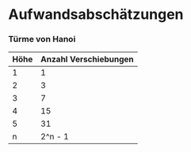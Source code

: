# Aufwandsabschätzungen

### Türme von Hanoi

Höhe | Anzahl Verschiebungen
--- | --- 
1 | 1
2 | 3
3 | 7
4 | 15
5 | 31
n | 2^n - 1

